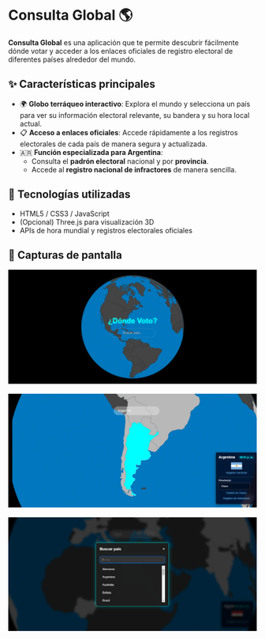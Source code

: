 # Consulta Global 🌎

**Consulta Global** es una aplicación que te permite descubrir fácilmente dónde votar y acceder a los enlaces oficiales de registro electoral de diferentes países alrededor del mundo.

## ✨ Características principales

- 🌍 **Globo terráqueo interactivo**: Explora el mundo y selecciona un país para ver su información electoral relevante, su bandera y su hora local actual.
- 📋 **Acceso a enlaces oficiales**: Accede rápidamente a los registros electorales de cada país de manera segura y actualizada.
- 🇦🇷 **Función especializada para Argentina**:
  - Consulta el **padrón electoral** nacional y por **provincia**.
  - Accede al **registro nacional de infractores** de manera sencilla.

## 🚀 Tecnologías utilizadas

- HTML5 / CSS3 / JavaScript
- (Opcional) Three.js para visualización 3D
- APIs de hora mundial y registros electorales oficiales

## 📸 Capturas de pantalla

![Dónde Voto](PNG/image1.png)
<br></br>
![Dónde Voto](PNG/image2.png)
<br></br>
![Dónde Voto](PNG/image3.png)
